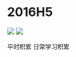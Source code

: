 # 2016H5
![](https://img.shields.io/badge/2016H5-V1.0-brightgreen.svg)
![](https://img.shields.io/badge/2016H5-teacker%20%7C%20me%20%7C%20others%20%7C%20book-orange.svg)

平时积累
日常学习积累
